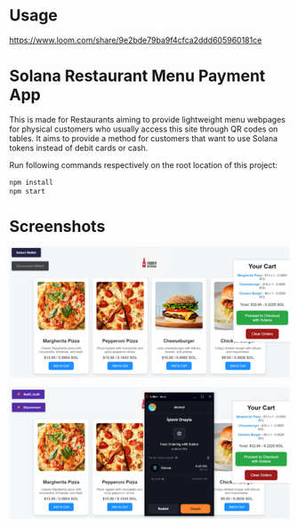 # Usage

https://www.loom.com/share/9e2bde79ba9f4cfca2ddd605960181ce

# Solana Restaurant Menu Payment App

This is made for Restaurants aiming to provide lightweight menu webpages for physical customers who usually access this site through QR codes on tables. It aims to provide a method for customers that want to use Solana tokens instead of debit cards or cash.

Run following commands respectively on the root location of this project:

```
npm install
npm start
```

# Screenshots

![ss1](ss1.png)

![ss2](ss2.png)
